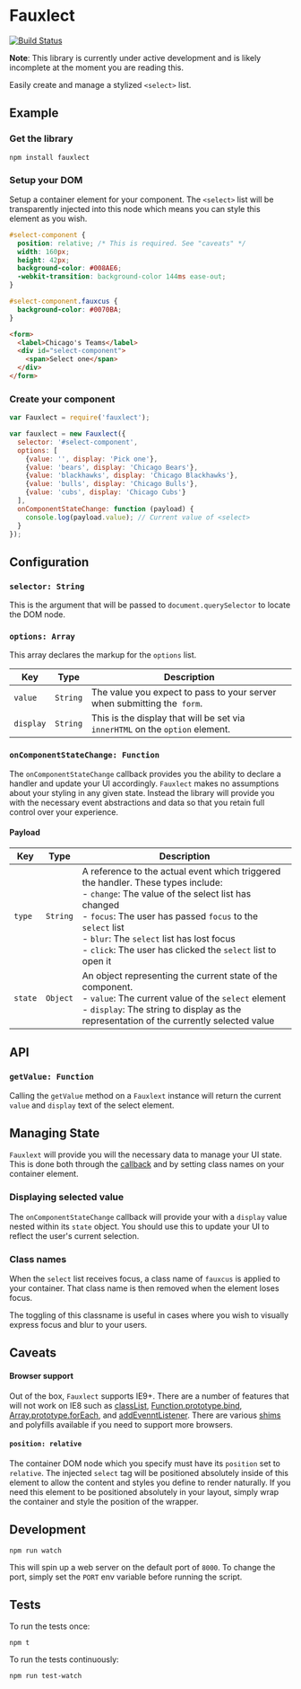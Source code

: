 Fauxlect
========

[![Build Status](https://travis-ci.org/kyledetella/fauxlect.svg?branch=master)](https://travis-ci.org/kyledetella/fauxlect)

**Note**: This library is currently under active development and is likely incomplete at the moment you are reading this.

Easily create and manage a stylized `<select>` list.

## Example

### Get the library

```
npm install fauxlect
```

### Setup your DOM

Setup a container element for your component. The `<select>` list will be transparently injected into this node which means you can style this element as you wish.

```css
#select-component {
  position: relative; /* This is required. See "caveats" */
  width: 160px;
  height: 42px;
  background-color: #008AE6;
  -webkit-transition: background-color 144ms ease-out;
}

#select-component.fauxcus {
  background-color: #0070BA;
}
```

```html
<form>
  <label>Chicago's Teams</label>
  <div id="select-component">
    <span>Select one</span>
  </div>
</form>
```

### Create your component

```javascript
var Fauxlect = require('fauxlect');

var fauxlect = new Fauxlect({
  selector: '#select-component',
  options: [
    {value: '', display: 'Pick one'},
    {value: 'bears', display: 'Chicago Bears'},
    {value: 'blackhawks', display: 'Chicago Blackhawks'},
    {value: 'bulls', display: 'Chicago Bulls'},
    {value: 'cubs', display: 'Chicago Cubs'}
  ],
  onComponentStateChange: function (payload) {
    console.log(payload.value); // Current value of <select>
  }
});
```

## Configuration

### `selector: String`

This is the argument that will be passed to `document.querySelector` to locate the DOM node.

### `options: Array`

This array declares the markup for the `options` list.

| Key | Type | Description |
| --- | ---- | ----------- |
| `value` | `String` | The value you expect to pass to your server when submitting the` form`. |
| `display` | `String` | This is the display that will be set via `innerHTML` on the `option` element. |

### `onComponentStateChange: Function`

The `onComponentStateChange` callback provides you the ability to declare a handler and update your UI accordingly. `Fauxlect` makes no assumptions about your styling in any given state. Instead the library will provide you with the necessary event abstractions and data so that you retain full control over your experience.

#### Payload

| Key | Type | Description |
| --- | ---- | ----------- |
| `type` | `String` | A reference to the actual event which triggered the handler. These types include:<br />- `change`: The value of the select list has changed<br />- `focus`: The user has passed `focus` to the `select` list<br />- `blur`: The `select` list has lost focus<br />- `click`: The user has clicked the `select` list to open it |
| `state` | `Object` | An object representing the current state of the component.<br />- `value`: The current value of the `select` element<br />- `display`: The string to display as the representation of the currently selected value |

## API

### `getValue: Function`

Calling the `getValue` method on a `Fauxlext` instance will return the current `value` and `display` text of the select element.

## Managing State

`Fauxlext` will provide you will the necessary data to manage your UI state. This is done both through the [callback](#oncomponentstatechange-function) and by setting class names on your container element.

### Displaying selected value

The `onComponentStateChange` callback will provide your with a `display` value nested within its `state` object. You should use this to update your UI to reflect the user's current selection.

### Class names

When the `select` list receives focus, a class name of `fauxcus` is applied to your container. That class name is then removed when the element loses focus.

The toggling of this classname is useful in cases where you wish to visually express focus and blur to your users.

## Caveats

#### Browser support

Out of the box, `Fauxlect` supports IE9+. There are a number of features that will not work on IE8 such as [classList](https://developer.mozilla.org/en-US/docs/Web/API/Element/classList), [Function.prototype.bind](https://developer.mozilla.org/en-US/docs/Web/JavaScript/Reference/Global_Objects/Function/bind), [Array.prototype.forEach](https://developer.mozilla.org/en-US/docs/Web/JavaScript/Reference/Global_Objects/Array/forEach), and [addEvenntListener](https://developer.mozilla.org/en-US/docs/Web/API/EventTarget/addEventListener#Legacy_Internet_Explorer_and_attachEvent). There are various [shims](https://github.com/es-shims/es5-shim) and polyfills available if you need to support more browsers.

#### `position: relative`
The container DOM node which you specify must have its `position` set to `relative`. The injected `select` tag will be positioned absolutely inside of this element to allow the content and styles you define to render naturally. If you need this element to be positioned absolutely in your layout, simply wrap the container and style the position of the wrapper.

## Development

```
npm run watch
```

This will spin up a web server on the default port of `8000`. To change the port, simply set the `PORT` env variable before running the script.

## Tests

To run the tests once:

```
npm t
```

To run the tests continuously:

```
npm run test-watch
```
